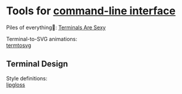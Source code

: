 
# Tools for [command-line interface](https://trendless.tech/consoles/)

Piles of everything💩:
[Terminals Are Sexy](https://terminalsare.sexy/)

Terminal-to-SVG animations:  
[termtosvg](https://nbedos.github.io/termtosvg/)

## Terminal Design

Style definitions:  
[lipgloss](https://github.com/charmbracelet/lipgloss)
